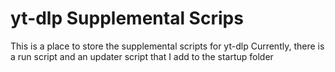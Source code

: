 # yt-dlp Supplemental Scrips

This is a place to store the supplemental scripts for yt-dlp
Currently, there is a run script and an updater script that I add to the startup folder
